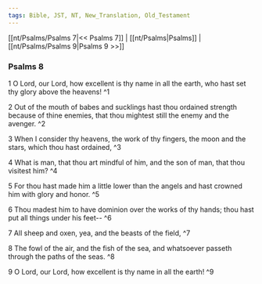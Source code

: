 ```yaml
---
tags: Bible, JST, NT, New_Translation, Old_Testament
---
```


[[nt/Psalms/Psalms 7|<< Psalms 7]] | [[nt/Psalms|Psalms]] | [[nt/Psalms/Psalms 9|Psalms 9 >>]]

### Psalms 8

1 O Lord, our Lord, how excellent is thy name in all the earth, who hast set thy glory above the heavens!  ^1

2 Out of the mouth of babes and sucklings hast thou ordained strength because of thine enemies, that thou mightest still the enemy and the avenger.  ^2

3 When I consider thy heavens, the work of thy fingers, the moon and the stars, which thou hast ordained,  ^3

4 What is man, that thou art mindful of him, and the son of man, that thou visitest him?  ^4

5 For thou hast made him a little lower than the angels and hast crowned him with glory and honor.  ^5

6 Thou madest him to have dominion over the works of thy hands; thou hast put all things under his feet\--  ^6

7 All sheep and oxen, yea, and the beasts of the field,  ^7

8 The fowl of the air, and the fish of the sea, and whatsoever passeth through the paths of the seas.  ^8

9 O Lord, our Lord, how excellent is thy name in all the earth!  ^9

 
